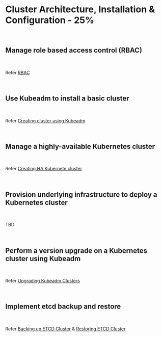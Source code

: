 # Cluster Architecture, Installation & Configuration - 25%

<br />

## Manage role based access control (RBAC)

<br />

Refer [RBAC](../topics/rbac.md)

<br />

## Use Kubeadm to install a basic cluster

<br />

Refer [Creating cluster using Kubeadm](https://kubernetes.io/docs/setup/production-environment/tools/kubeadm/create-cluster-kubeadm/)

<br />

## Manage a highly-available Kubernetes cluster

<br />

Refer [Creating HA Kubernete cluster](https://kubernetes.io/docs/setup/production-environment/tools/kubeadm/high-availability/)

<br />

## Provision underlying infrastructure to deploy a Kubernetes cluster

<br />

TBD

<br />

## Perform a version upgrade on a Kubernetes cluster using Kubeadm

<br />

Refer [Upgrading Kubeadm Clusters](../topics/cluster_upgrade.md)

<br />

## Implement etcd backup and restore

<br />

Refer [Backing up ETCD Cluster](https://kubernetes.io/docs/tasks/administer-cluster/configure-upgrade-etcd/#backing-up-an-etcd-cluster) & [Restoring ETCD Cluster](https://kubernetes.io/docs/tasks/administer-cluster/configure-upgrade-etcd/#restoring-an-etcd-cluster)

